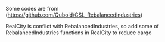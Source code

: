Some codes are from</br>
(https://github.com/Quboid/CSL_RebalancedIndustries)

RealCity is conflict with RebalancedIndustries, so add some of RebalancedIndustries functions in RealCity to reduce cargo
